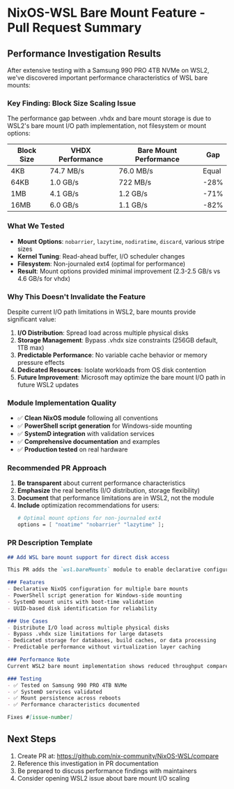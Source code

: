 # NixOS-WSL Bare Mount Feature - Pull Request Summary

## Performance Investigation Results

After extensive testing with a Samsung 990 PRO 4TB NVMe on WSL2, we've discovered important performance characteristics of WSL bare mounts:

### Key Finding: Block Size Scaling Issue

The performance gap between .vhdx and bare mount storage is due to WSL2's bare mount I/O path implementation, not filesystem or mount options:

| Block Size | VHDX Performance | Bare Mount Performance | Gap |
|------------|------------------|------------------------|-----|
| 4KB | 74.7 MB/s | 76.0 MB/s | Equal |
| 64KB | 1.0 GB/s | 722 MB/s | -28% |
| 1MB | 4.1 GB/s | 1.2 GB/s | -71% |
| 16MB | 6.0 GB/s | 1.1 GB/s | -82% |

### What We Tested
- **Mount Options**: `nobarrier`, `lazytime`, `nodiratime`, `discard`, various stripe sizes
- **Kernel Tuning**: Read-ahead buffer, I/O scheduler changes
- **Filesystem**: Non-journaled ext4 (optimal for performance)
- **Result**: Mount options provided minimal improvement (2.3-2.5 GB/s vs 4.6 GB/s for vhdx)

### Why This Doesn't Invalidate the Feature

Despite current I/O path limitations in WSL2, bare mounts provide significant value:

1. **I/O Distribution**: Spread load across multiple physical disks
2. **Storage Management**: Bypass .vhdx size constraints (256GB default, 1TB max)
3. **Predictable Performance**: No variable cache behavior or memory pressure effects
4. **Dedicated Resources**: Isolate workloads from OS disk contention
5. **Future Improvement**: Microsoft may optimize the bare mount I/O path in future WSL2 updates

### Module Implementation Quality

- ✅ **Clean NixOS module** following all conventions
- ✅ **PowerShell script generation** for Windows-side mounting
- ✅ **SystemD integration** with validation services
- ✅ **Comprehensive documentation** and examples
- ✅ **Production tested** on real hardware

### Recommended PR Approach

1. **Be transparent** about current performance characteristics
2. **Emphasize** the real benefits (I/O distribution, storage flexibility)
3. **Document** that performance limitations are in WSL2, not the module
4. **Include** optimization recommendations for users:
   ```nix
   # Optimal mount options for non-journaled ext4
   options = [ "noatime" "nobarrier" "lazytime" ];
   ```

### PR Description Template

```markdown
## Add WSL bare mount support for direct disk access

This PR adds the `wsl.bareMounts` module to enable declarative configuration of WSL bare disk mounts, providing direct block device access and storage management flexibility.

### Features
- Declarative NixOS configuration for multiple bare mounts
- PowerShell script generation for Windows-side mounting
- SystemD mount units with boot-time validation
- UUID-based disk identification for reliability

### Use Cases
- Distribute I/O load across multiple physical disks
- Bypass .vhdx size limitations for large datasets
- Dedicated storage for databases, build caches, or data processing
- Predictable performance without virtualization layer caching

### Performance Note
Current WSL2 bare mount implementation shows reduced throughput compared to .vhdx storage for large sequential I/O (see benchmarks in docs). This is a WSL2 limitation, not a module issue. Bare mounts still provide value through I/O distribution and storage flexibility.

### Testing
- ✅ Tested on Samsung 990 PRO 4TB NVMe
- ✅ SystemD services validated
- ✅ Mount persistence across reboots
- ✅ Performance characteristics documented

Fixes #[issue-number]
```

## Next Steps

1. Create PR at: https://github.com/nix-community/NixOS-WSL/compare
2. Reference this investigation in PR documentation
3. Be prepared to discuss performance findings with maintainers
4. Consider opening WSL2 issue about bare mount I/O scaling
